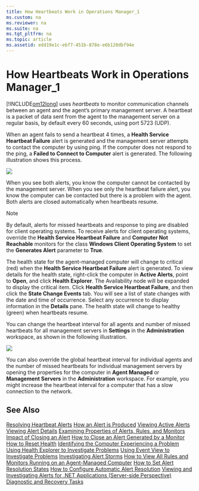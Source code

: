 ```yaml
---
title: How Heartbeats Work in Operations Manager_1
ms.custom: na
ms.reviewer: na
ms.suite: na
ms.tgt_pltfrm: na
ms.topic: article
ms.assetid: edd19e1c-ebf7-451b-878e-e6b120dbf94e
---
```

# How Heartbeats Work in Operations Manager_1
[!INCLUDE[om12long](./Token/om12long_md.md)] uses *heartbeats* to monitor communication channels between an agent and the agent’s primary management server. A heartbeat is a packet of data sent from the agent to the management server on a regular basis, by default every 60 seconds, using port 5723 \(UDP\).

When an agent fails to send a heartbeat 4 times, a **Health Service Heartbeat Failure** alert is generated and the management server attempts to contact the computer by using ping. If the computer does not respond to the ping, a **Failed to Connect to Computer** alert is generated. The following illustration shows this process.

![](/Image/OM12heartbeat.gif)

When you see both alerts, you know the computer cannot be contacted by the management server. When you see only the heartbeat failure alert, you know the computer can be contacted but there is a problem with the agent. Both alerts are closed automatically when heartbeats resume.

> [!NOTE]
> By default, alerts for missed heartbeats and response to ping are disabled for client operating systems. To receive alerts for client operating systems, override the **Health Service Heartbeat Failure** and **Computer Not Reachable** monitors for the class **Windows Client Operating System** to set the **Generates Alert** parameter to **True**.

The health state for the agent\-managed computer will change to critical \(red\) when the **Health Service Heartbeat Failure** alert is generated. To view details for the health state, right\-click the computer in **Active Alerts**, point to **Open**, and click **Health Explorer**. The Availability node will be expanded to display the critical item. Click **Health Service Heartbeat Failure**, and then click the **State Change Events** tab. You will see a list of state changes with the date and time of occurrence. Select any occurrence to display information in the **Details** pane. The health state will change to healthy \(green\) when heartbeats resume.

You can change the heartbeat interval for all agents and number of missed heartbeats for all management servers in **Settings** in the **Administration** workspace, as shown in the following illustration.

![](/Image/OM12HeartbeatSettings.gif)

You can also override the global heartbeat interval for individual agents and the number of missed heartbeats for individual management servers by opening the properties for the computer in **Agent Managed** or **Management Servers** in the **Administration** workspace. For example, you might increase the heartbeat interval for a computer that has a slow connection to the network.

## See Also
[Resolving Heartbeat Alerts](./Resolving-Heartbeat-Alerts.md)
[How an Alert is Produced](./How-an-Alert-is-Produced.md)
[Viewing Active Alerts](./Viewing-Active-Alerts.md)
[Viewing Alert Details](./Viewing-Alert-Details.md)
[Examining Properties of Alerts, Rules, and Monitors](./Examining-Properties-of-Alerts,-Rules,-and-Monitors.md)
[Impact of Closing an Alert](./Impact-of-Closing-an-Alert.md)
[How to Close an Alert Generated by a Monitor](./How-to-Close-an-Alert-Generated-by-a-Monitor.md)
[How to Reset Health](./How-to-Reset-Health.md)
[Identifying the Computer Experiencing a Problem](./Identifying-the-Computer-Experiencing-a-Problem.md)
[Using Health Explorer to Investigate Problems](./Using-Health-Explorer-to-Investigate-Problems.md)
[Using Event View to Investigate Problems](./Using-Event-View-to-Investigate-Problems.md)
[Investigating Alert Storms](./Investigating-Alert-Storms.md)
[How to View All Rules and Monitors Running on an Agent-Managed Computer](./How-to-View-All-Rules-and-Monitors-Running-on-an-Agent-Managed-Computer.md)
[How to Set Alert Resolution States](./How-to-Set-Alert-Resolution-States.md)
[How to Configure Automatic Alert Resolution](./How-to-Configure-Automatic-Alert-Resolution.md)
[Viewing and Investigating Alerts for .NET Applications &#40;Server-side Perspective&#41;](./Viewing-and-Investigating-Alerts-for-.NET-Applications--Server-side-Perspective-.md)
[Diagnostic and Recovery Tasks](./Diagnostic-and-Recovery-Tasks.md)


